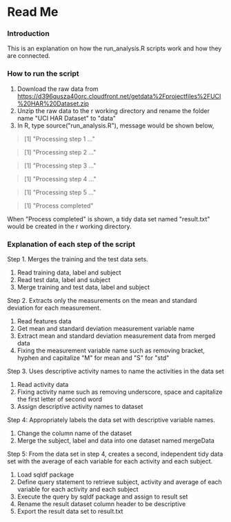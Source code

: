 Read Me
==================
### Introduction
This is an explanation on how the run_analysis.R scripts work and how they are connected.

### How to run the script
1. Download the raw data from https://d396qusza40orc.cloudfront.net/getdata%2Fprojectfiles%2FUCI%20HAR%20Dataset.zip 
2. Unzip the raw data to the r working directory and rename the folder name "UCI HAR Dataset" to "data"
3. In R, type source("run_analysis.R"), message would be shown below,

> [1] "Processing step 1 ..."

> [1] "Processing step 2 ..."

> [1] "Processing step 3 ..."

> [1] "Processing step 4 ..."

> [1] "Processing step 5 ..."

> [1] "Process completed"

When "Process completed" is shown, a tidy data set named "result.txt" would be created in the r working directory.

### Explanation of each step of the script
Step 1. Merges the training and the test data sets.
1. Read training data, label and subject
2. Read test data, label and subject
3. Merge training and test data, label and subject

Step 2. Extracts only the measurements on the mean and standard deviation for each measurement.
1. Read features data
2. Get mean and standard deviation measurement variable name
3. Extract mean and standard deviation measurement data from merged data
4. Fixing the measurement variable name such as removing bracket, hyphen and capitalize "M" for mean and "S" for "std"

Step 3. Uses descriptive activity names to name the activities in the data set
1. Read activity data
2. Fixing activity name such as removing underscore, space and capitalize the first letter of second word
3. Assign descriptive activity names to dataset

Step 4: Appropriately labels the data set with descriptive variable names. 
1. Change the column name of the dataset
2. Merge the subject, label and data into one dataset named mergeData

Step 5:  From the data set in step 4, creates a second, independent tidy data set with the average of each variable for each activity and each subject.
1. Load sqldf package
2. Define query statement to retrieve subject, activity and average of each variable for each activity and each subject
3. Execute the query by sqldf package and assign to result set
4. Rename the result dataset column header to be descriptive
5. Export the result data set to result.txt